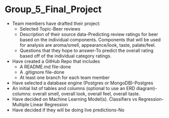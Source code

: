 # Group_5_Final_Project

- Team members have drafted their project:
    - Selected Topic-Beer reviews
    - Description of their source data-Predicting review ratings for beer based on the individual components. Components that will be used for analysis are aroma/smell, appearance/look, taste, palate/feel.
    - Questions that they hope to answer-To predict the overall rating based off of the individual category ratings.
- Have created a GitHub Repo that includes
    - A README.md file-done
    - A .gitignore file-done
    - At least one branch for each team member
- Have selected a database engine (Postgres or MongoDB)-Postgres
- An initial list of tables and columns (optional to use an ERD diagram)- columns: overall smell, overall look, overall feel, overall taste.
- Have decided on Machine Learning Model(s). Classifiers vs Regression-Multiple Linear Regression
- Have decided if they will be doing live predictions-No
